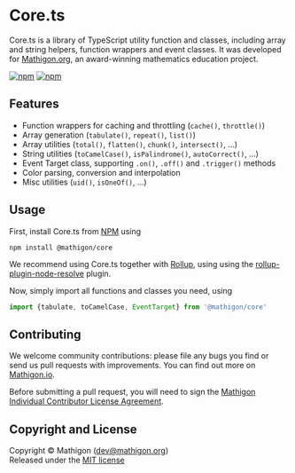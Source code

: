 # Core.ts

Core.ts is a library of TypeScript utility function and classes, including array
and string helpers, function wrappers and event classes. It was developed for
[Mathigon.org](https://mathigon.org), an award-winning mathematics education
project.

[![npm](https://img.shields.io/npm/v/@mathigon/core.svg)](https://www.npmjs.com/package/@mathigon/core)
[![npm](https://img.shields.io/github/license/mathigon/core.js.svg)](https://github.com/mathigon/core.js/blob/master/LICENSE)


## Features

* Function wrappers for caching and throttling (`cache()`, `throttle()`)
* Array generation (`tabulate()`, `repeat()`, `list()`)
* Array utilities (`total()`, `flatten()`, `chunk()`, `intersect()`, …)
* String utilities (`toCamelCase()`, `isPalindrome()`, `autoCorrect()`, …)
* Event Target class, supporting `.on()`, `.off()` and `.trigger()` methods
* Color parsing, conversion and interpolation
* Misc utilities (`uid()`, `isOneOf()`, …)


## Usage

First, install Core.ts from [NPM](https://www.npmjs.com/package/@mathigon/core)
using

```npm install @mathigon/core```

We recommend using Core.ts together with [Rollup](https://rollupjs.org/), using
using the [rollup-plugin-node-resolve](https://github.com/rollup/rollup-plugin-node-resolve)
plugin.

Now, simply import all functions and classes you need, using

```js
import {tabulate, toCamelCase, EventTarget} from '@mathigon/core'
```


## Contributing

We welcome community contributions: please file any bugs you find or send us
pull requests with improvements. You can find out more on
[Mathigon.io](https://mathigon.io).

Before submitting a pull request, you will need to sign the [Mathigon Individual
Contributor License Agreement](https://gist.github.com/plegner/5ad5b7be2948a4ad073c50b15ac01d39).


## Copyright and License

Copyright © Mathigon ([dev@mathigon.org](mailto:dev@mathigon.org))  
Released under the [MIT license](LICENSE)
